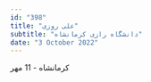 ```yaml
---
id: "398"
title: "علی روزی"
subtitle: "دانشگاه رازی کرمانشاه"
date: "3 October 2022"
---
```


کرمانشاه - 11 مهر 
